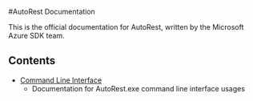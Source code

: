 
#AutoRest Documentation

This is the official documentation for AutoRest, written by the Microsoft Azure SDK team.

## Contents
- [Command Line Interface](cli.md)
	- Documentation for AutoRest.exe command line interface usages